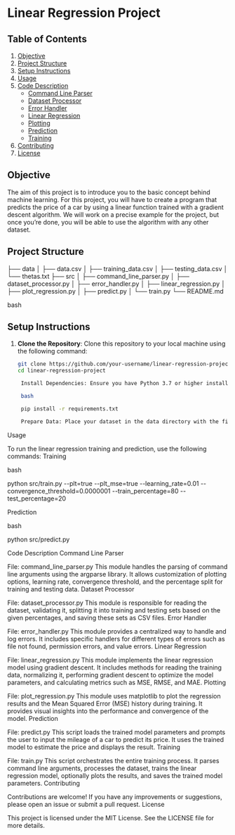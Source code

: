 # Linear Regression Project

## Table of Contents
1. [Objective](#objective)
2. [Project Structure](#project-structure)
3. [Setup Instructions](#setup-instructions)
4. [Usage](#usage)
5. [Code Description](#code-description)
    - [Command Line Parser](#command-line-parser)
    - [Dataset Processor](#dataset-processor)
    - [Error Handler](#error-handler)
    - [Linear Regression](#linear-regression)
    - [Plotting](#plotting)
    - [Prediction](#prediction)
    - [Training](#training)
6. [Contributing](#contributing)
7. [License](#license)

## Objective
The aim of this project is to introduce you to the basic concept behind machine learning. For this project, you will have to create a program that predicts the price of a car by using a linear function trained with a gradient descent algorithm. We will work on a precise example for the project, but once you’re done, you will be able to use the algorithm with any other dataset.

## Project Structure

├── data
│ ├── data.csv
│ ├── training_data.csv
│ ├── testing_data.csv
│ └── thetas.txt
├── src
│ ├── command_line_parser.py
│ ├── dataset_processor.py
│ ├── error_handler.py
│ ├── linear_regression.py
│ ├── plot_regression.py
│ ├── predict.py
│ └── train.py
└── README.md

bash


## Setup Instructions
1. **Clone the Repository**: Clone this repository to your local machine using the following command:
   ```bash
   git clone https://github.com/your-username/linear-regression-project.git
   cd linear-regression-project

    Install Dependencies: Ensure you have Python 3.7 or higher installed. Install the required dependencies using pip:

    bash

    pip install -r requirements.txt

    Prepare Data: Place your dataset in the data directory with the filename data.csv. Ensure the CSV contains km and price columns.

Usage

To run the linear regression training and prediction, use the following commands:
Training

bash

python src/train.py --plt=true --plt_mse=true --learning_rate=0.01 --convergence_threshold=0.0000001 --train_percentage=80 --test_percentage=20

Prediction

bash

python src/predict.py

Code Description
Command Line Parser

File: command_line_parser.py
This module handles the parsing of command line arguments using the argparse library. It allows customization of plotting options, learning rate, convergence threshold, and the percentage split for training and testing data.
Dataset Processor

File: dataset_processor.py
This module is responsible for reading the dataset, validating it, splitting it into training and testing sets based on the given percentages, and saving these sets as CSV files.
Error Handler

File: error_handler.py
This module provides a centralized way to handle and log errors. It includes specific handlers for different types of errors such as file not found, permission errors, and value errors.
Linear Regression

File: linear_regression.py
This module implements the linear regression model using gradient descent. It includes methods for reading the training data, normalizing it, performing gradient descent to optimize the model parameters, and calculating metrics such as MSE, RMSE, and MAE.
Plotting

File: plot_regression.py
This module uses matplotlib to plot the regression results and the Mean Squared Error (MSE) history during training. It provides visual insights into the performance and convergence of the model.
Prediction

File: predict.py
This script loads the trained model parameters and prompts the user to input the mileage of a car to predict its price. It uses the trained model to estimate the price and displays the result.
Training

File: train.py
This script orchestrates the entire training process. It parses command line arguments, processes the dataset, trains the linear regression model, optionally plots the results, and saves the trained model parameters.
Contributing

Contributions are welcome! If you have any improvements or suggestions, please open an issue or submit a pull request.
License

This project is licensed under the MIT License. See the LICENSE file for more details.
